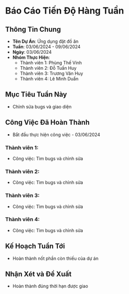 # Báo Cáo Tiến Độ Hàng Tuần

## Thông Tin Chung
- **Tên Dự Án**: Ứng dụng đặt đồ ăn
- **Tuần**: 03/06/2024 - 09/06/2024
- **Ngày**: 03/06/2024
- **Nhóm Thực Hiện**: 
  - Thành viên 1: Phùng Thế Vinh
  - Thành viên 2: Đỗ Tuấn Huy
  - Thành viên 3: Trương Văn Huy
  - Thành viên 4: Lê Minh Duẩn

## Mục Tiêu Tuần Này
- Chỉnh sửa bugs và giao diện

## Công Việc Đã Hoàn Thành
- Bắt đầu thực hiện công việc - 03/06/2024

### Thành viên 1:
- Công việc: Tìm bugs và chỉnh sửa

### Thành viên 2:
- Công việc: Tìm bugs và chỉnh sửa

### Thành viên 3:
- Công việc: Tìm bugs và chỉnh sửa

### Thành viên 4:
- Công việc: Tìm bugs và chỉnh sửa

## Kế Hoạch Tuần Tới
- Hoàn thành nốt phần còn thiếu của dự án

## Nhận Xét và Đề Xuất
- Hoàn thành đúng thời hạn được giao